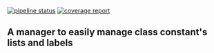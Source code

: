 [![pipeline status](https://gitlab.com/web-developpement/constant-list/badges/develop/pipeline.svg)](https://gitlab.com/web-developpement/constant-list/commits/develop) [![coverage report](https://gitlab.com/web-developpement/constant-list/badges/develop/coverage.svg)](https://gitlab.com/web-developpement/constant-list/commits/develop)

A manager to easily manage class constant's lists and labels
---------------------------
